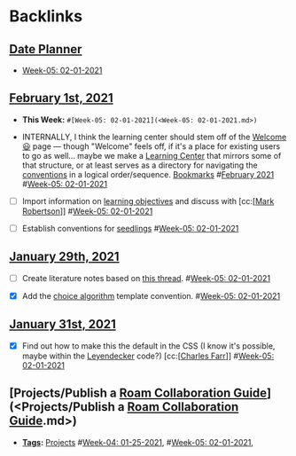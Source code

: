 
# Backlinks
## [Date Planner](<Date Planner.md>)
- [Week-05: 02-01-2021](<Week-05: 02-01-2021.md>)

## [February 1st, 2021](<February 1st, 2021.md>)
- **This Week:** `#[Week-05: 02-01-2021](<Week-05: 02-01-2021.md>)`

- INTERNALLY, I think the learning center should stem off of the [Welcome 😃](<Welcome 😃.md>) page — though "Welcome" feels off, if it's a place for existing users to go as well... maybe we make a [Learning Center](<Learning Center.md>) that mirrors some of that structure, or at least serves as a directory for navigating the [conventions](<conventions.md>) in a logical order/sequence. [Bookmarks](<Bookmarks.md>) #[February 2021](<February 2021.md>) #[Week-05: 02-01-2021](<Week-05: 02-01-2021.md>)

- [ ] Import information on [learning objectives](<learning objectives.md>) and discuss with [cc:[[Mark Robertson](<cc:[[Mark Robertson.md>)]] #[Week-05: 02-01-2021](<Week-05: 02-01-2021.md>)

- [ ] Establish conventions for [seedlings](<seedlings.md>) #[Week-05: 02-01-2021](<Week-05: 02-01-2021.md>)

## [January 29th, 2021](<January 29th, 2021.md>)
- [ ] Create literature notes based on [this thread](((0PZ_hR4QF))). #[Week-05: 02-01-2021](<Week-05: 02-01-2021.md>)

- [x] Add the [choice algorithm](<choice algorithm.md>) template convention. #[Week-05: 02-01-2021](<Week-05: 02-01-2021.md>)

## [January 31st, 2021](<January 31st, 2021.md>)
- [x] Find out how to make this the default in the CSS (I know it's possible, maybe within the [Leyendecker](<Leyendecker.md>) code?) [cc:[[Charles Farr](<cc:[[Charles Farr.md>)]] #[Week-05: 02-01-2021](<Week-05: 02-01-2021.md>)

## [Projects/Publish a [Roam Collaboration Guide](<Roam Collaboration Guide.md>)](<Projects/Publish a [Roam Collaboration Guide](<Roam Collaboration Guide.md>).md>)
- **[Tags](<Tags.md>):** [Projects](<Projects.md>) #[Week-04: 01-25-2021](<Week-04: 01-25-2021.md>), #[Week-05: 02-01-2021](<Week-05: 02-01-2021.md>),

